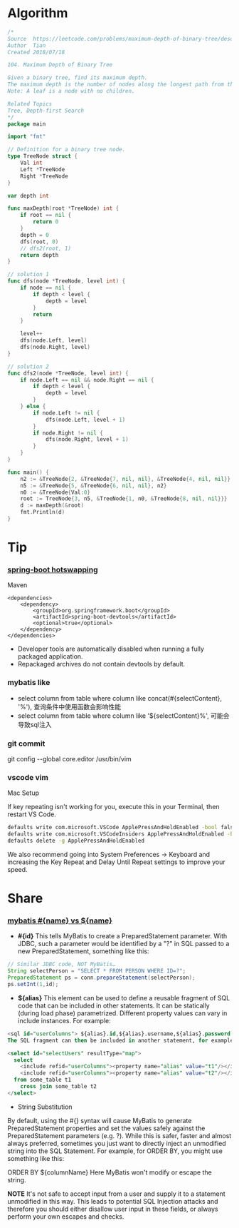 # Algorithm

```Go
/*
Source  https://leetcode.com/problems/maximum-depth-of-binary-tree/description/
Author  Tian
Created 2018/07/18

104. Maximum Depth of Binary Tree

Given a binary tree, find its maximum depth.
The maximum depth is the number of nodes along the longest path from the root node down to the farthest leaf node.
Note: A leaf is a node with no children.

Related Topics 
Tree, Depth-first Search
*/
package main

import "fmt"

// Definition for a binary tree node.
type TreeNode struct {
    Val int
    Left *TreeNode
    Right *TreeNode
}

var depth int

func maxDepth(root *TreeNode) int {
	if root == nil {
		return 0
	}
	depth = 0
	dfs(root, 0)
	// dfs2(root, 1)
	return depth
}

// solution 1
func dfs(node *TreeNode, level int) {
	if node == nil {
		if depth < level {
			depth = level
		}
		return
	}

	level++
	dfs(node.Left, level)
	dfs(node.Right, level)
}

// solution 2
func dfs2(node *TreeNode, level int) {
	if node.Left == nil && node.Right == nil {
		if depth < level {
			depth = level
		}
	} else {
		if node.Left != nil {
			dfs(node.Left, level + 1)
		}
		if node.Right != nil {
			dfs(node.Right, level + 1)
		}
	}
}

func main() {
	n2 := &TreeNode{2, &TreeNode{7, nil, nil}, &TreeNode{4, nil, nil}}
	n5 := &TreeNode{5, &TreeNode{6, nil, nil}, n2}
	n0 := &TreeNode{Val:0}
	root := TreeNode{3, n5, &TreeNode{1, n0, &TreeNode{8, nil, nil}}}
	d := maxDepth(&root)
	fmt.Println(d)
}
```

# Tip

### [spring-boot hotswapping](https://docs.spring.io/spring-boot/docs/current/reference/html/howto-hotswapping.html)

Maven
```
<dependencies>
	<dependency>
		<groupId>org.springframework.boot</groupId>
		<artifactId>spring-boot-devtools</artifactId>
		<optional>true</optional>
	</dependency>
</dependencies>
```

* Developer tools are automatically disabled when running a fully packaged application.
* Repackaged archives do not contain devtools by default.


### mybatis like
* select column from table where column like concat(#{selectContent}, '%'), 查询条件中使用函数会影响性能
* select column from table where column like '${selectContent}%', 可能会导致sql注入

### git commit

git config --global core.editor /usr/bin/vim

### vscode vim

Mac Setup

If key repeating isn't working for you, execute this in your Terminal, then restart VS Code.

```cmd
defaults write com.microsoft.VSCode ApplePressAndHoldEnabled -bool false         # For VS Code
defaults write com.microsoft.VSCodeInsiders ApplePressAndHoldEnabled -bool false # For VS Code Insider
defaults delete -g ApplePressAndHoldEnabled                                      # If necessary, reset global default
```

We also recommend going into System Preferences -> Keyboard and increasing the Key Repeat and Delay Until Repeat settings to improve your speed.


# Share

### [mybatis #{name} vs ${name}](http://www.mybatis.org/mybatis-3/sqlmap-xml.html#select)

* **#{id}**
This tells MyBatis to create a PreparedStatement parameter. With JDBC, such a parameter would be identified by a "?" in SQL passed to a new PreparedStatement, something like this:

```java
// Similar JDBC code, NOT MyBatis…
String selectPerson = "SELECT * FROM PERSON WHERE ID=?";
PreparedStatement ps = conn.prepareStatement(selectPerson);
ps.setInt(1,id);
```

* **${alias}**
This element can be used to define a reusable fragment of SQL code that can be included in other statements. It can be statically (during load phase) parametrized. Different property values can vary in include instances. For example:

```sql
<sql id="userColumns"> ${alias}.id,${alias}.username,${alias}.password </sql>
The SQL fragment can then be included in another statement, for example:

<select id="selectUsers" resultType="map">
  select
    <include refid="userColumns"><property name="alias" value="t1"/></include>,
    <include refid="userColumns"><property name="alias" value="t2"/></include>
  from some_table t1
    cross join some_table t2
</select>
```

* String Substitution

By default, using the #{} syntax will cause MyBatis to generate PreparedStatement properties and set the values safely against the PreparedStatement parameters (e.g. ?). While this is safer, faster and almost always preferred, sometimes you just want to directly inject an unmodified string into the SQL Statement. For example, for ORDER BY, you might use something like this:

ORDER BY ${columnName}
Here MyBatis won't modify or escape the string.

**NOTE** It's not safe to accept input from a user and supply it to a statement unmodified in this way. This leads to potential SQL Injection attacks and therefore you should either disallow user input in these fields, or always perform your own escapes and checks.


